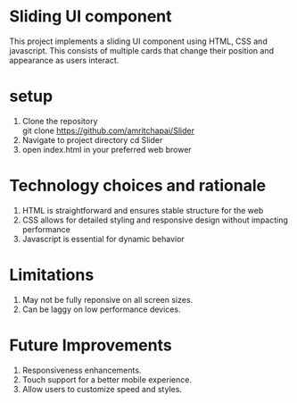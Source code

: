 # Sliding UI component  
This project implements a sliding UI component using HTML, CSS and javascript. This consists of multiple cards that change their position and appearance as users interact.  
  
# setup  
1. Clone the repository  
    git clone https://github.com/amritchapai/Slider  
2. Navigate to project directory
    cd Slider  
3. open index.html in your preferred web brower  
  
# Technology choices and rationale
1. HTML is straightforward and ensures stable structure for the web  
2. CSS allows for detailed styling and responsive design without impacting performance  
3. Javascript is essential for dynamic behavior  
  
# Limitations
1. May not be fully reponsive on all screen sizes.  
2. Can  be laggy on low performance devices.  
  
# Future Improvements
1. Responsiveness enhancements.  
2. Touch support for a better mobile experience.  
3. Allow users to customize speed and styles.  

